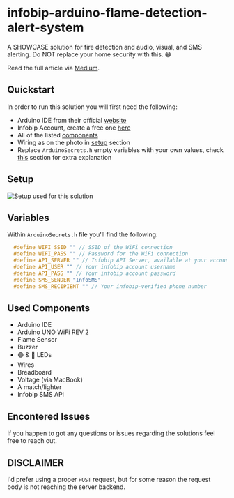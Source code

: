 # infobip-arduino-flame-detection-alert-system
A SHOWCASE solution for fire detection and audio, visual, and SMS alerting.
Do NOT replace your home security with this. 😁

Read the full article via [Medium](https://medium.com/@kiselica.aldin/e9bcd5c9404e).

## Quickstart
In order to run this solution you will first need the following:
- Arduino IDE from their official [website](https://www.arduino.cc/en/software)
- Infobip Account, create a free one [here](https://www.infobip.com/signup?signup_source=InfobipArduinoGithub)
- All of the listed [components](/README.md##components)
- Wiring as on the photo in [setup](/README.md##setup) section
- Replace `ArduinoSecrets.h` empty variables with your own values, check [this](/README.md##variables) section for extra explanation

## Setup
![Setup used for this solution](https://i.ibb.co/D1pQWYH/infobip-arduino-setup.png "Setup used for this solution")

## Variables
Within `ArduinoSecrets.h` file you'll find the following:

```cpp
  #define WIFI_SSID "" // SSID of the WiFi connection
  #define WIFI_PASS "" // Password for the WiFi connection
  #define API_SERVER "" // Infobip API Server, available at your account homepage
  #define API_USER "" // Your infobip account username
  #define API_PASS "" // Your infobip account password
  #define SMS_SENDER "InfoSMS"
  #define SMS_RECIPIENT "" // Your infobip-verified phone number
```

## Used Components
- Arduino IDE
- Arduino UNO WiFi REV 2
- Flame Sensor
- Buzzer
- 🟢 & 🔴 LEDs
- Wires
- Breadboard
- Voltage (via MacBook)
- A match/lighter
- Infobip SMS API

## Encontered Issues
If you happen to got any questions or issues regarding the solutions feel free to reach out.

## DISCLAIMER
I'd prefer using a proper `POST` request, but for some reason the request body is not reaching the server backend.
